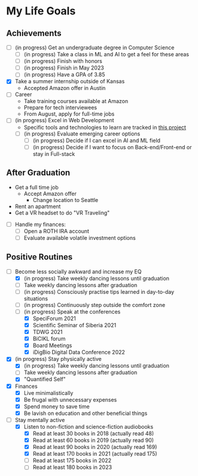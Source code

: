 # My Life Goals

## Achievements

- [ ] (in progress) Get an undergraduate degree in Computer Science
  - [ ] (in progress) Take a class in ML and AI to get a feel for these areas
  - [ ] (in progress) Finish with honors
  - [ ] (in progress) Finish in May 2023
  - [ ] (in progress) Have a GPA of 3.85
- [x] Take a summer internship outside of Kansas
  - Accepted Amazon offer in Austin
- [ ] Career
  - Take training courses available at Amazon
  - Prepare for tech interviewees
  - From August, apply for full-time jobs
- [ ] (in progress) Excel in Web Development
  - Specific tools and technologies to learn are tracked in
    [this project](https://github.com/maxxxxxdlp/code_share/projects/1)
  - [ ] (in progress) Evaluate emerging career options
    - [ ] (in progress) Decide if I can excel in AI and ML field
    - [ ] (in progress) Decide if I want to focus on Back-end/Front-end or stay
          in Full-stack

## After Graduation
- Get a full time job
  - Accept Amazon offer
    - Change location to Seattle
- Rent an apartment
- Get a VR headset to do "VR Traveling"
- [ ] Handle my finances:
  - [ ] Open a ROTH IRA account
  - [ ] Evaluate available volatile investment options

## Positive Routines

- [ ] Become less socially awkward and increase my EQ
  - [x] (in progress) Take weekly dancing lessons until graduation
  - [ ] Take weekly dancing lessons after graduation
  - [ ] (in progress) Consciously practise tips learned in day-to-day situations
  - [ ] (in progress) Continuously step outside the comfort zone
  - [ ] (in progress) Speak at the conferences
    - [x] SpeciForum 2021
    - [x] Scientific Seminar of Siberia 2021
    - [x] TDWG 2021
    - [x] BiCIKL forum
    - [x] Board Meetings
    - [x] iDigBio Digital Data Conference 2022
- [x] (in progress) Stay physically active
  - [x] (in progress) Take weekly dancing lessons until graduation
  - [ ] Take weekly dancing lessons after graduation
  - [x] "Quantified Self"
- [x] Finances
  - [x] Live minimalistically
  - [x] Be frugal with unnecessary expenses
  - [x] Spend money to save time
  - [x] Be lavish on education and other beneficial things
- [ ] Stay mentally active
  - [x] Listen to non-fiction and science-fiction audiobooks
    - [x] Read at least 30 books in 2018 (actually read 48)
    - [x] Read at least 60 books in 2019 (actually read 90)
    - [x] Read at least 90 books in 2020 (actually read 169)
    - [x] Read at least 170 books in 2021 (actually read 175)
    - [ ] Read at least 175 books in 2022
    - [ ] Read at least 180 books in 2023
